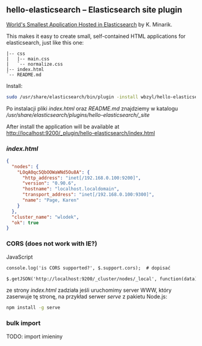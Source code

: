 ## hello-elasticsearch – Elasticsearch site plugin

[World's Smallest Application Hosted in Elasticsearch](https://gist.github.com/karmi/3381710/) by K. Minarik.

This makes it easy to create small, self-contained HTML applications
for elasticsearch, just like this one:

```
|-- css
|   |-- main.css
|   `-- normalize.css
|-- index.html
`-- README.md
```

Install:

```sh
sudo /usr/share/elasticsearch/bin/plugin -install wbzyl/hello-elasticsearch
```

Po instalacji pliki *index.html* oraz *README.md* znajdziemy
w katalogu */usr/share/elasticsearch/plugins/hello-elasticsearch/_site*


After install the application will be available at
[http://localhost:9200/_plugin/hello-elasticsearch/index.html](http://localhost:9200/_plugin/hello-elasticsearch/index.html)


### *index.html*


```json
{
  "nodes": {
    "LOqA0qc5QbOOWaWNd5Ou8A": {
      "http_address": "inet[/192.168.0.100:9200]",
      "version": "0.90.6",
      "hostname": "localhost.localdomain",
      "transport_address": "inet[/192.168.0.100:9300]",
      "name": "Page, Karen"
    }
  },
  "cluster_name": "wlodek",
  "ok": true
}
```


### CORS (does not work with IE?)

JavaScript

```html
console.log('is CORS supported?', $.support.cors);  # dopisać

$.getJSON('http://localhost:9200/_cluster/nodes/_local', function(data) { … }
```

ze strony *index.html* zadziała jeśli uruchomimy server WWW,
który zaserwuje tę stronę, na przykład serwer *serve* z pakietu Node.js:

```sh
npm install -g serve
```


### bulk import

TODO: import imieniny
